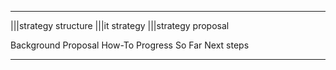 
----

|||strategy structure
|||it strategy
|||strategy proposal

Background
Proposal
How-To
Progress So Far
Next steps


----

